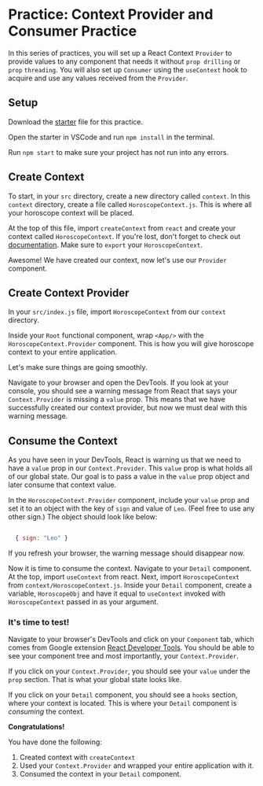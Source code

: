 # Practice: Context Provider and Consumer Practice

In this series of practices, you will set up a React Context `Provider` to
provide values to any component that needs it without `prop drilling` or `prop`
`threading`. You will also set up `Consumer` using the `useContext` hook to
acquire and use any values received from the `Provider`.
 
## Setup

Download the [starter][context-starter] file for this practice.

Open the starter in VSCode and run `npm install` in the terminal.

Run `npm start` to make sure your project has not run into any errors.

## Create Context

To start, in your `src` directory, create a new directory called `context`. In
this `context` directory, create a file called `HoroscopeContext.js`. This is
where all your horoscope context will be placed.

At the top of this file, import `createContext` from `react` and create your
context called `HoroscopeContext`. If you're lost, don't forget to check out
[documentation][create-context]. Make sure to `export` your `HoroscopeContext`.

Awesome! We have created our context, now let's use our `Provider` component.

## Create Context Provider

In your `src/index.js` file, import `HoroscopeContext` from our `context`
directory.

Inside your `Root` functional component, wrap `<App/>` with the
`HoroscopeContext.Provider` component. This is how you will give horoscope
context to your entire application.

Let's make sure things are going smoothly.

Navigate to your browser and open the DevTools. If you look at your console, you
should see a warning message from React that says your `Context.Provider` is
missing a `value` prop. This means that we have successfully created our context
provider, but now we must deal with this warning message.

## Consume the Context

As you have seen in your DevTools, React is warning us that we need to have a
`value` prop in our `Context.Provider`. This `value` prop is what holds all of
our global state. Our goal is to pass a value in the `value` prop object and
later consume that context value.

In the `HoroscopeContext.Provider` component, include your `value` prop and set
it to an object with the key of `sign` and value of `Leo`. (Feel free to use any
other sign.) The object should look like below:

```js

  { sign: "Leo" }

```

If you refresh your browser, the warning message should disappear now.

Now it is time to consume the context. Navigate to your `Detail` component. At
the top, import `useContext` from react. Next, import `HoroscopeContext` from
`context/HoroscopeContext.js`. Inside your `Detail` component, create a
variable, `HoroscopeObj` and have it equal to `useContext` invoked with
`HoroscopeContext` passed in as your argument.

### It's time to test!

Navigate to your browser's DevTools and click on your `Component` tab, which
comes from Google extension [React Developer Tools][react-devtools]. You should
be able to see your component tree and most importantly, your
`Context.Provider`.

If you click on your `Context.Provider`, you should see your `value` under the
`prop` section. That is what your global state looks like.

If you click on your `Detail` component, you should see a `hooks` section, where
your context is located. This is where your `Detail` component is _consuming_
the context.

**Congratulations!**

You have done the following:

1. Created context with `createContext`
2. Used your `Context.Provider` and wrapped your entire application with it.
3. Consumed the context in your `Detail` component.

[context-starter]: ./starter
[create-context]: https://reactjs.org/docs/context.html#reactcreatecontext
[react-devtools]: https://chrome.google.com/webstore/detail/react-developer-tools/fmkadmapgofadopljbjfkapdkoienihi?hl=en
